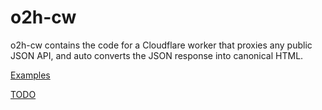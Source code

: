 # o2h-cw

o2h-cw contains the code for a Cloudflare worker that proxies any public JSON API, and auto converts the JSON response into canonical HTML.

[Examples](https://unpkg.com/o2h-cw/demo/o2h-view.html)

[TODO](https://developer.mozilla.org/en-US/docs/Web/API/WritableStream)